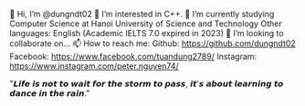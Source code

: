 👋 Hi, I’m @dungndt02
👀 I’m interested in C++.
🌱 I’m currently studying Computer Science at Hanoi University of Science and Technology
    Other languages: English (Academic IELTS 7.0 expired in 2023)
💞️ I’m looking to collaborate on...
📫 How to reach me:
Github:    https://github.com/dungndt02
Facebook:  https://www.facebook.com/tuandung2789/
Instagram: https://www.instagram.com/peter.nguyen74/

"𝙇𝙞𝙛𝙚 𝙞𝙨 𝙣𝙤𝙩 𝙩𝙤 𝙬𝙖𝙞𝙩 𝙛𝙤𝙧 𝙩𝙝𝙚 𝙨𝙩𝙤𝙧𝙢 𝙩𝙤 𝙥𝙖𝙨𝙨, 𝙞𝙩'𝙨 𝙖𝙗𝙤𝙪𝙩 𝙡𝙚𝙖𝙧𝙣𝙞𝙣𝙜 𝙩𝙤 𝙙𝙖𝙣𝙘𝙚 𝙞𝙣 𝙩𝙝𝙚 𝙧𝙖𝙞𝙣."
